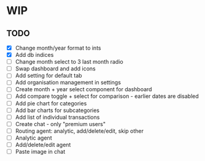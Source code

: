 # WIP

## TODO

- [x] Change month/year format to ints
- [x] Add db indices
- [ ] Change month select to 3 last month radio
- [ ] Swap dashboard and add icons
- [ ] Add setting for default tab
- [ ] Add organisation management in settings
- [ ] Create month + year select component for dashboard
- [ ] Add compare toggle + select for comparison - earlier dates are disabled
- [ ] Add pie chart for categories
- [ ] Add bar charts for subcategories
- [ ] Add list of individual transactions
- [ ] Create chat - only "premium users"
- [ ] Routing agent: analytic, add/delete/edit, skip other
- [ ] Analytic agent
- [ ] Add/delete/edit agent
- [ ] Paste image in chat
